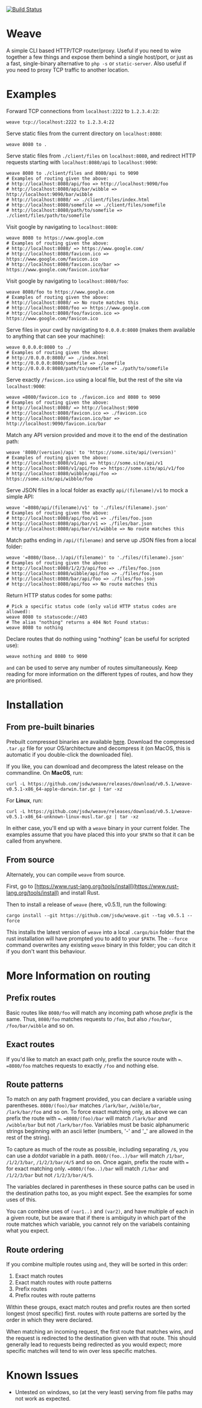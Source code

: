 [![Build Status](https://travis-ci.org/jsdw/weave.svg?branch=master)](https://travis-ci.org/jsdw/weave)

# Weave

A simple CLI based HTTP/TCP router/proxy. Useful if you need to wire together a few things and expose them behind a single host/port, or just as a fast, single-binary alternative to `php -s` or `static-server`. Also useful if you need to proxy TCP traffic to another location.

# Examples

Forward TCP connections from `localhost:2222` to `1.2.3.4:22`:
```
weave tcp://localhost:2222 to 1.2.3.4:22
```

Serve static files from the current directory on `localhost:8080`:
```
weave 8080 to .
```

Serve static files from `./client/files` on `localhost:8080`, and redirect HTTP requests starting with `localhost:8080/api` to `localhost:9090`:
```
weave 8080 to ./client/files and 8080/api to 9090
# Examples of routing given the above:
# http://localhost:8080/api/foo => http://localhost:9090/foo
# http://localhost:8080/api/bar/wibble => http://localhost:9090/bar/wibble
# http://localhost:8080/ => ./client/files/index.html
# http://localhost:8080/somefile => ./client/files/somefile
# http://localhost:8080/path/to/somefile => ./client/files/path/to/somefile
```

Visit google by navigating to `localhost:8080`:
```
weave 8080 to https://www.google.com
# Examples of routing given the above:
# http://localhost:8080/ => https://www.google.com/
# http://localhost:8080/favicon.ico => https://www.google.com/favicon.ico
# http://localhost:8080/favicon.ico/bar => https://www.google.com/favicon.ico/bar
```

Visit google by navigating to `localhost:8080/foo`:
```
weave 8080/foo to https://www.google.com
# Examples of routing given the above:
# http://localhost:8080/ => No route matches this
# http://localhost:8080/foo => https://www.google.com
# http://localhost:8080/foo/favicon.ico => https://www.google.com/favicon.ico
```

Serve files in your cwd by navigating to `0.0.0.0:8080` (makes them available to anything that can see your machine):
```
weave 0.0.0.0:8080 to ./
# Examples of routing given the above:
# http://0.0.0.0:8080/ => ./index.html
# http://0.0.0.0:8080/somefile => ./somefile
# http://0.0.0.0:8080/path/to/somefile => ./path/to/somefile
```

Serve exactly `/favicon.ico` using a local file, but the rest of the site via `localhost:9000`:
```
weave =8080/favicon.ico to ./favicon.ico and 8080 to 9090
# Examples of routing given the above:
# http://localhost:8080/ => http://localhost:9090
# http://localhost:8080/favicon.ico => ./favicon.ico
# http://localhost:8080/favicon.ico/bar => http://localhost:9090/favicon.ico/bar
```

Match any API version provided and move it to the end of the destination path:
```
weave '8080/(version)/api' to 'https://some.site/api/(version)'
# Examples of routing given the above:
# http://localhost:8080/v1/api => https://some.site/api/v1
# http://localhost:8080/v1/api/foo => https://some.site/api/v1/foo
# http://localhost:8080/wibble/api/foo => https://some.site/api/wibble/foo
```

Serve JSON files in a local folder as exactly `api/(filename)/v1` to mock a simple API:
```
weave '=8080/api/(filename)/v1' to './files/(filename).json'
# Examples of routing given the above:
# http://localhost:8080/api/foo/v1 => ./files/foo.json
# http://localhost:8080/api/bar/v1 => ./files/bar.json
# http://localhost:8080/api/bar/v1/wibble => No route matches this
```

Match paths ending in `/api/(filename)` and serve up JSON files from a local folder:
```
weave '=8080/(base..)/api/(filename)' to './files/(filename).json'
# Examples of routing given the above:
# http://localhost:8080/1/2/3/api/foo => ./files/foo.json
# http://localhost:8080/wibble/api/foo => ./files/foo.json
# http://localhost:8080/bar/api/foo => ./files/foo.json
# http://localhost:8080/api/foo => No route matches this
```

Return HTTP status codes for some paths:
```
# Pick a specific status code (only valid HTTP status codes are allowed):
weave 8080 to statuscode://403
# The alias "nothing" returns a 404 Not Found status:
weave 8080 to nothing
```

Declare routes that do nothing using "nothing" (can be useful for scripted use):
```
weave nothing and 8080 to 9090
```

`and` can be used to serve any number of routes simultaneously. Keep reading for more information on the different types of routes, and how they are prioritised.

# Installation

## From pre-built binaries

Prebuilt compressed binaries are available [here](https://github.com/jsdw/weave/releases/latest). Download the compressed `.tar.gz` file for your OS/architecture and decompress it (on MacOS, this is automatic if you double-click the downloaded file).

If you like, you can download and decompress the latest release on the commandline. On **MacOS**, run:

```
curl -L https://github.com/jsdw/weave/releases/download/v0.5.1/weave-v0.5.1-x86_64-apple-darwin.tar.gz | tar -xz
```

For **Linux**, run:

```
curl -L https://github.com/jsdw/weave/releases/download/v0.5.1/weave-v0.5.1-x86_64-unknown-linux-musl.tar.gz | tar -xz
```

In either case, you'll end up with a `weave` binary in your current folder. The examples assume that you have placed this into your `$PATH` so that it can be called from anywhere.

## From source

Alternately, you can compile `weave` from source.

First, go to [https://www.rust-lang.org/tools/install](https://www.rust-lang.org/tools/install) and install Rust.

Then to install a release of `weave` (here, v0.5.1), run the following:

```
cargo install --git https://github.com/jsdw/weave.git --tag v0.5.1 --force
```

This installs the latest version of `weave` into a local `.cargo/bin` folder that the rust installation will have prompted you to add to your `$PATH`. The `--force` command overwrites any existing `weave` binary in this folder; you can ditch it if you don't want this behaviour.

# More Information on routing

## Prefix routes

Basic routes like `8080/foo` will match any incoming path whose _prefix_ is the same. Thus, `8080/foo` matches requests to `/foo`, but also `/foo/bar`, `/foo/bar/wibble` and so on.

## Exact routes

If you'd like to match an exact path only, prefix the source route with `=`. `=8080/foo` matches requests to exactly `/foo` and nothing else.

## Route patterns

To match on any path fragment provided, you can declare a variable using parentheses. `8080/(foo)/bar` matches `/lark/bar`, `/wibble/bar`, `/lark/bar/foo` and so on. To force exact matching only, as above we can prefix the route with `=`. `=8080/(foo)/bar` will match `/lark/bar` and `/wibble/bar` but not `/lark/bar/foo`. Variables must be basic alphanumeric strings beginning with an ascii letter (numbers, '-' and '_' are allowed in the rest of the string).

To capture as much of the route as possible, including separating `/`s, you can use a _dotdot_ variable in a path. `8080/(foo..)/bar` will match `/1/bar`, `/1/2/3/bar`, `/1/2/3/bar/4/5` and so on. Once again, prefix the route with `=` for exact matching only. `=8080/(foo..)/bar` will match `/1/bar` and `/1/2/3/bar` but not `/1/2/3/bar/4/5`.

The variables declared in parentheses in these source paths can be used in the destination paths too, as you might expect. See the examples for some uses of this.

You can combine uses of `(var1..)` and `(var2)`, and have multiple of each in a given route, but be aware that if there is ambiguity in which part of the route matches which variable, you cannot rely on the variabels containing what you expect.

## Route ordering

If you combine multiple routes using `and`, they will be sorted in this order:

1. Exact match routes
2. Exact match routes with route patterns
3. Prefix routes
4. Prefix routes with route patterns

Within these groups, exact match routes and prefix routes are then sorted longest (most specific) first. routes with route patterns are sorted by the order in which they were declared.

When matching an incoming request, the first route that matches wins, and the request is redirected to the destination given with that route. This should generally lead to requests being redirected as you would expect; more specific matches will tend to win over less specific matches.

# Known Issues

- Untested on windows, so (at the very least) serving from file paths may not work as expected.
